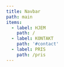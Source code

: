 ```yaml
---
title: Navbar
path: main
items:
  - label: HJEM
    path: /
  - label: KONTAKT
    path: '#contact'
  - label: PRIS
    path: /pris
---
```


